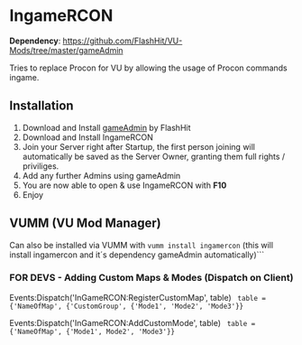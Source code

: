 # IngameRCON

**Dependency**: https://github.com/FlashHit/VU-Mods/tree/master/gameAdmin

Tries to replace Procon for VU by allowing the usage of Procon commands ingame.

## Installation
1. Download and Install [gameAdmin](https://github.com/FlashHit/VU-Mods/tree/master/gameAdmin) by FlashHit
2. Download and Install IngameRCON
3. Join your Server right after Startup, the first person joining will automatically be saved as the Server Owner, granting them full rights / priviliges.
4. Add any further Admins using gameAdmin 
5. You are now able to open & use IngameRCON with **F10**
6. Enjoy

## VUMM (VU Mod Manager)
Can also be installed via VUMM with ```vumm install ingamercon``` (this will install ingamercon and it´s dependency gameAdmin automatically)```

### FOR DEVS - Adding Custom Maps & Modes (Dispatch on Client)
Events:Dispatch('InGameRCON:RegisterCustomMap', table)
``` table = {'NameOfMap', {'CustomGroup', {'Mode1', 'Mode2', 'Mode3'}}```

Events:Dispatch('InGameRCON:AddCustomMode', table)
``` table = {'NameOfMap', {'Mode1', Mode2', 'Mode3'}}```
